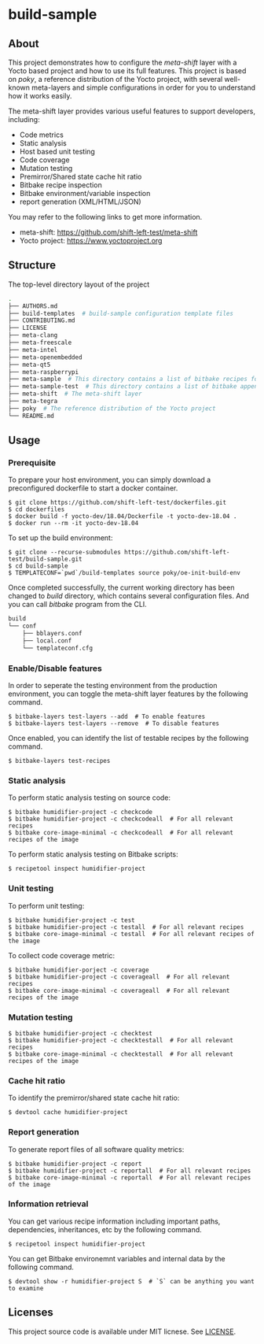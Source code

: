 # build-sample

## About

This project demonstrates how to configure the *meta-shift* layer with a Yocto based project and how to use its full features. This project is based on *poky*, a reference distribution of the Yocto project, with several well-known meta-layers and simple configurations in order for you to understand how it works easily.

The meta-shift layer provides various useful features to support developers, including:

* Code metrics
* Static analysis
* Host based unit testing
* Code coverage
* Mutation testing
* Premirror/Shared state cache hit ratio
* Bitbake recipe inspection
* Bitbake environment/variable inspection
* report generation (XML/HTML/JSON)

You may refer to the following links to get more information.

* meta-shift: https://github.com/shift-left-test/meta-shift
* Yocto project: https://www.yoctoproject.org


## Structure

The top-level directory layout of the project

```bash
.
├── AUTHORS.md
├── build-templates  # build-sample configuration template files
├── CONTRIBUTING.md
├── LICENSE
├── meta-clang
├── meta-freescale
├── meta-intel
├── meta-openembedded
├── meta-qt5
├── meta-raspberrypi
├── meta-sample  # This directory contains a list of bitbake recipes for testing purpose
├── meta-sample-test  # This directory contains a list of bitbake append files (.bbappend) to enable testing
├── meta-shift  # The meta-shift layer
├── meta-tegra
├── poky  # The reference distribution of the Yocto project
└── README.md
```

## Usage

### Prerequisite

To prepare your host environment, you can simply download a preconfigured dockerfile to start a docker container.

    $ git clone https://github.com/shift-left-test/dockerfiles.git
    $ cd dockerfiles
    $ docker build -f yocto-dev/18.04/Dockerfile -t yocto-dev-18.04 .
    $ docker run --rm -it yocto-dev-18.04

To set up the build environment:

    $ git clone --recurse-submodules https://github.com/shift-left-test/build-sample.git
    $ cd build-sample
    $ TEMPLATECONF=`pwd`/build-templates source poky/oe-init-build-env

Once completed successfully, the current working directory has been changed to *build* directory, which contains several configuration files. And you can call *bitbake* program from the CLI.
```bash
build
└── conf
    ├── bblayers.conf
    ├── local.conf
    └── templateconf.cfg
```

### Enable/Disable features

In order to seperate the testing environment from the production environment, you can toggle the meta-shift layer features by the following command.

    $ bitbake-layers test-layers --add  # To enable features
    $ bitbake-layers test-layers --remove  # To disable features

Once enabled, you can identify the list of testable recipes by the following command.

    $ bitbake-layers test-recipes

### Static analysis

To perform static analysis testing on source code:

    $ bitbake humidifier-project -c checkcode
    $ bitbake humidifier-project -c checkcodeall  # For all relevant recipes
    $ bitbake core-image-minimal -c checkcodeall  # For all relevant recipes of the image

To perform static analysis testing on Bitbake scripts:

    $ recipetool inspect humidifier-project

### Unit testing

To perform unit testing:

    $ bitbake humidifier-project -c test
    $ bitbake humidifier-project -c testall  # For all relevant recipes
    $ bitbake core-image-minimal -c testall  # For all relevant recipes of the image

To collect code coverage metric:

    $ bitbake humidifier-porject -c coverage
    $ bitbake humidifier-project -c coverageall  # For all relevant recipes
    $ bitbake core-image-minimal -c coverageall  # For all relevant recipes of the image

### Mutation testing

    $ bitbake humidifier-project -c checktest
    $ bitbake humidifier-project -c checktestall  # For all relevant recipes
    $ bitbake core-image-minimal -c checktestall  # For all relevant recipes of the image

### Cache hit ratio

To identify the premirror/shared state cache hit ratio:

    $ devtool cache humidifier-project

### Report generation

To generate report files of all software quality metrics:

    $ bitbake humidifier-project -c report
    $ bitbake humidifier-project -c reportall  # For all relevant recipes
    $ bitbake core-image-minimal -c reportall  # For all relevant recipes of the image

### Information retrieval

You can get various recipe information including important paths, dependencies, inheritances, etc by the following command.

    $ recipetool inspect humidifier-project

You can get Bitbake environemnt variables and internal data by the following command.

    $ devtool show -r humidifier-project S  # `S` can be anything you want to examine


## Licenses

This project source code is available under MIT licnese. See [LICENSE](LICENSE).
